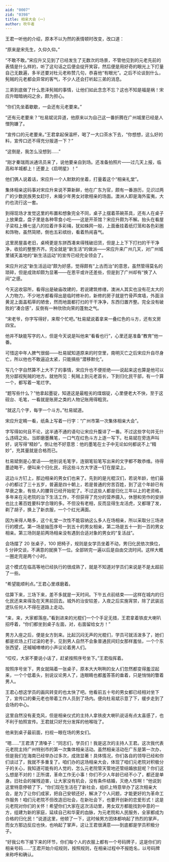 ```yaml
---
aid: "0007"
zid: "0398"
title: 相亲大会（一）
author: 吹牛者
---
```


王君一听他的介绍，原本不以为然的表情顿时改变，改口道：

“原来是宋先生，久仰久仰。”

“不敢不敢。”宋应升又见到了已经发生了无数次的场景，不管他见到的元老先前的表情是什么样的，听了这句话之后便会绽开笑容，然后便是用好奇的眼光上下打量自己无数遍，多半还要对杜元老称赞几句，恭喜他“有眼光”。之后不论谈到什么，髡贼的元老都会异常的客气，不少人还会打听起三弟的消息。

三弟到底做了什么恩泽髡贼的事情，让他们如此念念不忘？这也不知是福是祸！宋应升暗暗纳闷之余，颇为担心。

“你们先坐着歇歇，一会还有元老要来。”

“还有元老要来？”杜易斌诧异道，他原来以为自己这一番折腾在广州城里已经是人憎狗嫌了。

“宣传口的元老要来。”王君拿起保温杯，喝了一大口茶水下去，“你想想，这么好的料，宣传口还不得充分报道一下？”

“这倒是，我怎么没想到……”

“刚才秦瑞雨派通讯员来了，说他要亲自到场。还准备拍照片――过几天上报，临高和羊城都上！还要上《启明星》！”

他们俩人说着话，宋应升一个人默默的坐着，打量着这个“相亲礼堂”。

集体相亲这码事对宋应升来说不算新鲜，他在广东为官，颇有一番游历，见识过两广的少数民族男女赶圩，未婚少年男女对歌相亲的场面。澳洲人即是海外蛮夷，大约也流行这一套。

到得现场才发觉这里的布置和想象完全不同，桌子上摆着茶碗茶具，还有人在桌子上放果盘，盘子里是各种零食小吃――这是开茶馆？宋应升颇为不解。抬头在看屋子梁柱上横七竖八的拉着许多彩绳，犹如蛛网一般，上面垂挂着纸灯笼和各色彩圈和饰物，虽然简陋，倒也五彩缤纷，看着热闹喜气。

这里房屋虽老旧，桌椅更是东拼西凑来得残破旧货，但是上上下下打扫的干干净净，收拾的整整齐齐。完全就是“新生活”的做派――宋应升来广州几天，对广州城里铺天盖地的“新生活运动”的宣传已经完全领会了。

宋应升对这“新生活运动”颇为好感，觉得颇有“上古而治”的意思，虽然管得莫名的琐碎，但是成效却颇为显著――在恩平或许还差些，但是到了广州却有“换了人间”之感。

今天这收容所，看得出是破庙改建的，若说建筑修缮，澳洲人其实也没有花太大的人力物力，不少地方都看得出是临时修补的，新修的房子就是竹骨芦席墙，外面涂黄泥上面盖稻草的陋舍，然而地面都打扫的干干净净，东西归置齐整。完全没有破败的“凑合感”，反倒有一种欣欣向荣的蓬勃之气。

“宋老爷，你字写得好，来帮个忙吧。”杜易斌说着拿来一叠红色的斗方，还有文房四宝。

他并不缺能写字的人，但是今天说是叫他来“看看也行”，心里还是准备“教育”他一番。

可惜这中年人脾气很倔――杜易斌知道原来的时空里，南明灭亡之后宋应升自尽身亡，所以他也不敢逼迫太紧，只能搞些“潜移默化”。

写几个字自然算不上大不了的事情，宋应升也不便拒绝――说起来这也算是他可以充分鄙视髡贼的地方。就他所见：髡贼上到元老首长，下到归化民干部，有一个算一个，都写着一笔烂字。

“题写些什么？”他拿起墨锭，知道这是最粗劣的煤烟锭，心里便老大不快，至于这砚台、毛笔，一看就是账房之类的人物记账用得粗货。

“就这几个字，每字一个斗方。”杜易斌道。

宋应升定睛一看，纸条上写着一行字：“广州市第一次集体相亲大会”。

字写得如何且不论，这半通不通的语句让宋应升腹诽了一番。不过这些字句并无什么违碍之处。当即磨墨蘸笔，一口气在红色斗方上逐一写下。杜易斌在旁连声叫好，说写得“精妙”。倒让他不好意思：他的墨笔在士子中无论如何都说不上“精妙”，充其量就是合格而已。

杜易斌倒是心里话――他别说毛笔字，连钢笔铅笔写出来的文字都不敢恭维。待得墨迹略干，便叫来个归化民，将这些斗方大字逐一钉在屋梁上。

这边斗方钉上，那边相亲的男女们也来了。先到的是光棍汉们，若说年龄，他们最小的都过了三十五岁，普遍是四十朝上，若是普通的穷苦百姓，到了这个年龄已有早衰之象，有些人的腰背已经开始驼了。不过这些人都是归化三年以上的老资格，多年来在元老院的治下生活工作，不但获得了充分的营养摄入，休憩和劳作的安排也比土著百姓要科学合理的多。不但没有老相，反而显得生龙活虎，又都理了发，剃了胡子，换上了新衣服，一个个红光满面。

因为来得人略多，这个礼堂一次性不能容纳这么多人在场相亲，所以采取分三场进行的模式。第一场是抽签序号一到五十的男女相亲，第二场是五十一到一百的男女相亲。第三场则是前两场相亲没有遇到合适对象的男女的“复活战”。

会场摆了 20 张桌子，100 把椅子，规则是女学员坐着不动，男归化民依次换位，5 分钟交谈，不满意的就换下一位。全部转完一遍以后是自由交流时间。这样大概一圈走完是两个小时。

这个模式在临高等地已经执行的很成熟了，就是不知道对学员们来说是不是太超前了一些。

“希望能顺利点。”王君心里琢磨着。

估算下来，三场下来，差不多就是一天时间。下午五点前结束――这样在城内的归化民还来来得及在天黑前回去。城外的治安较差，入夜之后实施宵禁，除了武装巡逻队任何人不得在道路上走动。

“来，来，大家都落座。”看到进来的光棍们一个个手足无措，王君拿着铁皮大喇叭招呼着，“你们都坐到桌子左面，对，右面留给女方！”

男方入座之后，便是女方到来。比起沉闷无声的光棍们，学员可就活泼多了，她们都是欢场上打过滚的老手，见到男人自然不会象普通民间妇女那样羞怯，一个个东张西望，还嘁嘁喳喳的小声议论着男人们。

“哎哎，大家不要说小话了，赶紧按照序号坐下。”王君指挥着。

按照序号坐下，男女就隔着一张桌子，原本大大咧咧的女人们忽然都变得羞涩起来，一个个低着头，别说议论男人了，连眼睛也都羞答答的垂着，只是悄悄的瞥着男人。

王君心想这学员的画风转变的也太快了吧。他看前五十号的男女都已经相对坐下了，宣传口的秦元老也带着工作人员到了场内。便向杜易斌示意了下，缓步走到了会场的中心。

这里自然没有麦克风，但是相亲仪式的主持人拿铁皮大喇叭说话有点太喜感了，也不利于拍照宣传。王君就只好充分发挥的他喉咙了。

他来到桌子最前面，扫视一眼在场的男女们。

“嗯……”王君清了清嗓子：“同志们，学员们！我是这次的主持人王君。这次我代表元老院主持广州特别市的第一次集体相亲活动。虽然相亲活动在广东是第一次办，但是我们在海南已经举办过多次，成效显著！具体情况，你们各自的领导已经和你们谈过了，我就不多重复了。咱们办的这场相亲大会，体现了咱们元老院对积极分子的关心，我知道可能有的人觉的，怎么元老院管天管地还管结婚放屁呢？你们这么想是不对的！正所谓，革命工作无小事！你们不少人年龄已经不小了，都还是单身。旧社会的摧残迫害，让大家没有机会，没有条件结婚，灭绝人性啊！”他说到这里特意停顿了下，“你们现在生活在了新社会，组织上特意举办了这次相亲大会，是为了让你们成家，把自己安顿还好，解决了个人问题，才能更好的为革命工作服务！咱们元老院不但改造旧社会，在新社会下，也要开创新的恋爱形式！这是元老院对你们的关怀！希望你们大家在这次活动里，男女双方都能找到中意的一方，组建为新的家庭，延续自己和华夏的血脉，为元老院和人民服务，全家都成为合格的归化民！”说道这里，他顿了一下，这时候男方团体都响起了热烈的掌声，而女方那边反应也快，也响起了掌声，这让王君很满意――到底都是学员积极分子。

“好我公布下接下来的环节，你们每个人的衣服上都有一个号码牌子，这是你们的相亲号码……”王君开始介绍规则，按照规则，在相亲过程中不报姓名，以号码牌来称呼和确认。
